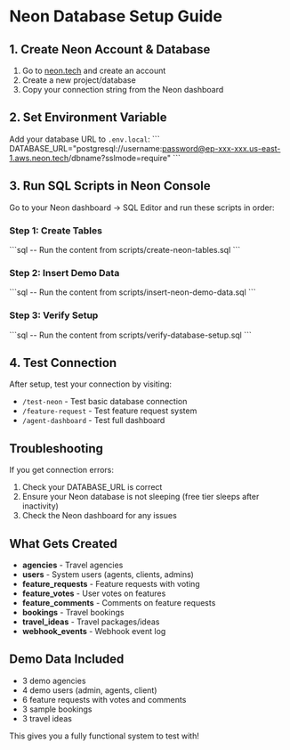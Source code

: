 # Neon Database Setup Guide

## 1. Create Neon Account & Database

1. Go to [neon.tech](https://neon.tech) and create an account
2. Create a new project/database
3. Copy your connection string from the Neon dashboard

## 2. Set Environment Variable

Add your database URL to `.env.local`:
\`\`\`
DATABASE_URL="postgresql://username:password@ep-xxx-xxx.us-east-1.aws.neon.tech/dbname?sslmode=require"
\`\`\`

## 3. Run SQL Scripts in Neon Console

Go to your Neon dashboard → SQL Editor and run these scripts in order:

### Step 1: Create Tables
\`\`\`sql
-- Run the content from scripts/create-neon-tables.sql
\`\`\`

### Step 2: Insert Demo Data
\`\`\`sql
-- Run the content from scripts/insert-neon-demo-data.sql
\`\`\`

### Step 3: Verify Setup
\`\`\`sql
-- Run the content from scripts/verify-database-setup.sql
\`\`\`

## 4. Test Connection

After setup, test your connection by visiting:
- `/test-neon` - Test basic database connection
- `/feature-request` - Test feature request system
- `/agent-dashboard` - Test full dashboard

## Troubleshooting

If you get connection errors:
1. Check your DATABASE_URL is correct
2. Ensure your Neon database is not sleeping (free tier sleeps after inactivity)
3. Check the Neon dashboard for any issues

## What Gets Created

- **agencies** - Travel agencies
- **users** - System users (agents, clients, admins)
- **feature_requests** - Feature requests with voting
- **feature_votes** - User votes on features
- **feature_comments** - Comments on feature requests
- **bookings** - Travel bookings
- **travel_ideas** - Travel packages/ideas
- **webhook_events** - Webhook event log

## Demo Data Included

- 3 demo agencies
- 4 demo users (admin, agents, client)
- 6 feature requests with votes and comments
- 3 sample bookings
- 3 travel ideas

This gives you a fully functional system to test with!
